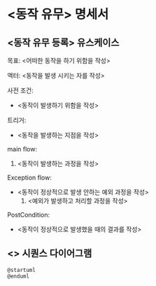 # <동작 유무> 명세서

## <동작 유무 등록> 유스케이스
목표: <어떠한 동작을 하기 위함을 작성>

액터: <동작을 발생 시키는 자를 작성>

사전 조건:
- <동작이 발생하기 위함을 작성>

트리거:
- <동작을 발생하는 지점을 작성>

main flow:
1. <동작이 발생하는 과정을 작성>

Exception flow:

- <동작이 정상적으로 발생 안하는 예외 과정을 작성>
    1. <예외가 발생하고 처리할 과정을 작성>

PostCondition:
- <동작이 정상적으로 발생했을 때의 결과를 작성>

## <> 시퀀스 다이어그램

```plantuml
@startuml
@enduml
```